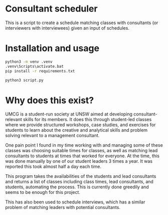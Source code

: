 # Consultant scheduler
This is a script to create a schedule matching classes with consultants (or interviewers with interviewees) given an input of schedules.

# Installation and usage
```bash
python3 -m venv .venv
.venv\Scripts\activate.bat
pip install -r requirements.txt

python3 script.py
```

# Why does this exist?
UMCG is a student-run society at UNSW aimed at developing consultant-relevant skills for its members. It does this through student-led classes where we provide structured workshops, case studies, and exercises for students to learn about the creative and analytical skills and problem solving relevant to a management consultant.

One pain point I found in my time working with and managing some of these classes was choosing suitable times for classes, as well as matching lead consultants to students at times that worked for everyone. At the time, this was done manually by one of our student leaders 3 times a year. It was reported this took almost half a day each time. 

This program takes the availabilities of the students and lead consultants and returns a list of classes including class times, lead consultants, and students, automating the process. This is currently done greedily and seems to be enough for this project.

This has also been used to schedule interviews, which has a similar problem of matching leaders with potential consultants.
